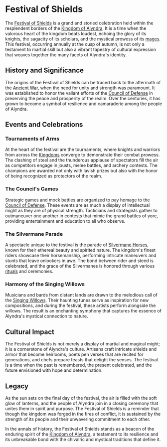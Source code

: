 # Festival of Shields

The [Festival of Shields](Festival%20of%20Shields.md) is a grand and storied celebration held within the resplendent borders of the [Kingdom of Alyndra](Kingdom%20of%20Alyndra.md). It is a time when the valorous heart of the kingdom beats loudest, echoing the glory of its knights, the sagacity of its scholars, and the mystical prowess of its [mages](mages.md). This festival, occurring annually at the cusp of autumn, is not only a testament to martial skill but also a vibrant tapestry of cultural expression that weaves together the many facets of Alyndra's identity.

## History and Significance

The origins of the Festival of Shields can be traced back to the aftermath of the [Ancient War](Ancient%20War.md), when the need for unity and strength was paramount. It was established to honor the valiant efforts of the [Council of Defense](Council%20of%20Defense.md) in preserving the peace and prosperity of the realm. Over the centuries, it has grown to become a symbol of resilience and camaraderie among the people of Alyndra.

## Events and Celebrations

### Tournaments of Arms
At the heart of the festival are the tournaments, where knights and warriors from across the [Kingdoms](Kingdoms.md) converge to demonstrate their combat prowess. The clashing of steel and the thunderous applause of spectators fill the air as competitors engage in jousts, melee battles, and archery contests. The champions are awarded not only with lavish prizes but also with the honor of being recognized as protectors of the realm.

### The Council's Games
Strategic games and mock battles are organized to pay homage to the [Council of Defense](Council%20of%20Defense.md). These events are as much a display of intellectual might as they are of physical strength. Tacticians and strategists gather to outmaneuver one another in contests that mimic the grand battles of yore, providing entertainment and education to all who observe.

### The Silvermane Parade
A spectacle unique to the festival is the parade of [Silvermane Horses](Silvermane%20Horses.md), known for their ethereal beauty and spirited nature. The kingdom's finest riders showcase their horsemanship, performing intricate maneuvers and stunts that leave onlookers in awe. The bond between rider and steed is celebrated, and the grace of the Silvermanes is honored through various [rituals](rituals.md) and ceremonies.

### Harmony of the Singing Willows
Musicians and bards from distant lands are drawn to the melodious call of the [Singing Willows](Singing%20Willows.md). Their haunting tunes serve as inspiration for new compositions, and during the festival, these artists perform alongside the willows. The result is an enchanting symphony that captures the essence of Alyndra's mystical connection to nature.

## Cultural Impact

The Festival of Shields is not merely a display of martial and magical might; it is a cornerstone of Alyndra's culture. Artisans craft intricate shields and armor that become heirlooms, poets pen verses that are recited for generations, and chefs prepare feasts that delight the senses. The festival is a time when the past is remembered, the present celebrated, and the future envisioned with hope and determination.

## Legacy

As the sun sets on the final day of the festival, the air is filled with the soft glow of lanterns, and the people of Alyndra join in a closing ceremony that unites them in spirit and purpose. The Festival of Shields is a reminder that though the kingdom was forged in the fires of conflict, it is sustained by the strength of its people and their unwavering commitment to each other.

In the annals of history, the Festival of Shields stands as a beacon of the enduring spirit of the [Kingdom of Alyndra](Kingdom%20of%20Alyndra.md), a testament to its resilience and its unbreakable bond with the chivalric and mystical traditions that define it.